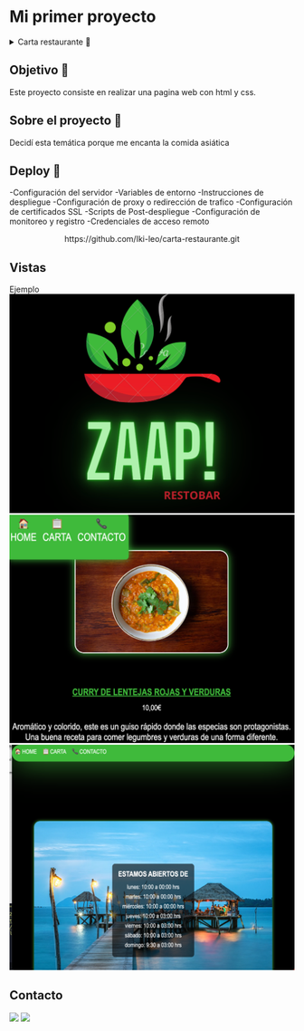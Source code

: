 # Mi primer proyecto  

<details>
  <summary>Carta restaurante 📝</summary>
  <ol>
    <li><a href="#objetivo-🎯">Objetivo</a></li>
    <li><a href="#sobre-el-proyecto-🔎">Sobre el proyecto</a></li>
    <li><a href="#deploy-🚀">Deploy</a></li>
    <li><a href="#vistas">Vistas</a></li>
    <li><a href="#contacto">Contacto</a></li>
  </ol>
</details>

## Objetivo 🎯
Este proyecto consiste en realizar una pagina web con html y css.

## Sobre el proyecto  🔎
Decidí esta temática porque me encanta la comida asiática
## Deploy 🚀
-Configuración del servidor
-Variables de entorno
-Instrucciones de despliegue
-Configuración de proxy o redirección de trafico
-Configuración de certificados SSL
-Scripts de Post-despliegue
-Configuración de monitoreo y registro
-Credenciales de acceso remoto

<div align="center">
    https://github.com/Iki-leo/carta-restaurante.git
</div>



## Vistas
Ejemplo
<img src="./imagenes/imagen-deploy1.png">
<img src="./imagenes/imagen-deploy2.png">
<img src="./imagenes/imagen-deploy3.png">


## Contacto

<a href = "mailto:micorreoelectronico@gmail.com"><img src="https://img.shields.io/badge/Gmail-C6362C?style=for-the-badge&logo=gmail&logoColor=white" target="_blank"></a>
<a href="https://www.linkedin.com/in/linkedinUser/" target="_blank"><img src="https://img.shields.io/badge/-LinkedIn-%230077B5?style=for-the-badge&logo=linkedin&logoColor=white" target="_blank"></a> 
</p>
